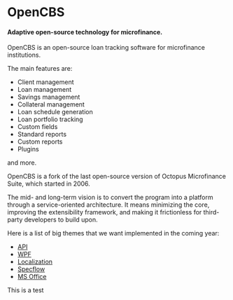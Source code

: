 # OpenCBS
#### Adaptive open-source technology for microfinance.

OpenCBS is an open-source loan tracking software for microfinance institutions.

The main features are:

- Client management
- Loan management
- Savings management
- Collateral management
- Loan schedule generation
- Loan portfolio tracking
- Custom fields
- Standard reports
- Custom reports
- Plugins

and more.

OpenCBS is a fork of the last open-source version of Octopus Microfinance Suite, which started in 2006.


The mid- and long-term vision is to convert the program into a platform through a service-oriented architecture. It means minimizing the core, improving the extensibility framework, and making it frictionless for third-party developers to build upon.

Here is a list of big themes that we want implemented in the coming year:

- [API](https://github.com/PavelBastov/opencbs/issues/10)
- [WPF](https://github.com/PavelBastov/opencbs/isuses/11)
- [Localization](https://github.com/PavelBastov/opencbs/issues/13)
- [Specflow](https://github.com/PavelBastov/opencbs/issues/18)
- [MS Office](https://github.com/PavelBastov/opencbs/issues/5)

This is a test
